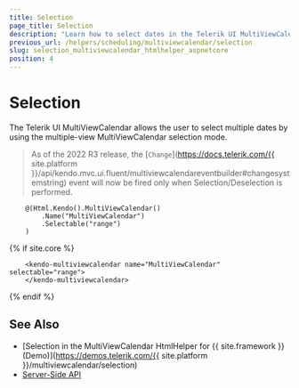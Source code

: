 ```yaml
---
title: Selection
page_title: Selection
description: "Learn how to select dates in the Telerik UI MultiViewCalendar component for {{ site.framework }}."
previous_url: /helpers/scheduling/multiviewcalendar/selection
slug: selection_multiviewcalendar_htmlhelper_aspnetcore
position: 4
---
```


# Selection

The Telerik UI MultiViewCalendar allows the user to select multiple dates by using the multiple-view MultiViewCalendar selection mode.

> As of the 2022 R3 release, the [`Change`](https://docs.telerik.com/{{ site.platform }}/api/kendo.mvc.ui.fluent/multiviewcalendareventbuilder#changesystemstring) event will now be fired only when Selection/Deselection is performed.

```HtmlHelper
    @(Html.Kendo().MultiViewCalendar()
        .Name("MultiViewCalendar")
        .Selectable("range")
    )
```
{% if site.core %}
```TagHelper
    <kendo-multiviewcalendar name="MultiViewCalendar" selectable="range">        
    </kendo-multiviewcalendar>
```
{% endif %}

## See Also

* [Selection in the MultiViewCalendar HtmlHelper for {{ site.framework }} (Demo)](https://demos.telerik.com/{{ site.platform }}/multiviewcalendar/selection)
* [Server-Side API](/api/multiviewcalendar)
